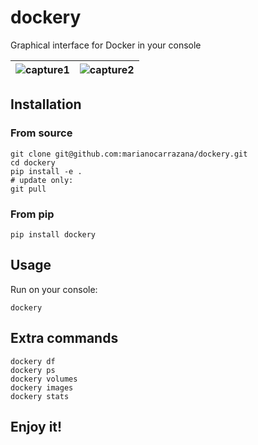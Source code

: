# dockery

Graphical interface for Docker in your console

| ![capture1](https://github.com/marianocarrazana/dockery/assets/17238076/a97f7854-2961-4cab-8596-0f3e3d48224c) | ![capture2](https://github.com/marianocarrazana/dockery/assets/17238076/c656e616-387b-456d-a921-0d836ebaabc4) |
|-|-|

## Installation

### From source

```shell
git clone git@github.com:marianocarrazana/dockery.git
cd dockery
pip install -e .
# update only:
git pull
```

### From pip

```shell
pip install dockery
```

## Usage

Run on your console:

```shell
dockery
```

## Extra commands

```shell
dockery df
dockery ps
dockery volumes
dockery images
dockery stats
```

## **Enjoy it!**
